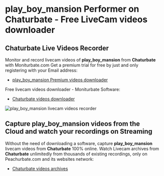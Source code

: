 # play_boy_mansion Performer on Chaturbate - Free LiveCam videos downloader

## Chaturbate Live Videos Recorder

Monitor and record livecam videos of **play_boy_mansion** from **Chaturbate** with Moniturbate.com
Get a premium trial for free by just and only registering with your Email address:
* [play_boy_mansion Premium videos downloader](https://moniturbate.com/request-demo-licence-key.html)

Free livecam videos downloader - Moniturbate Software:
* [Chaturbate videos downloader](https://moniturbate.com/moniturbate-download-software.html)

![play_boy_mansion livecam videos recorder](https://peachurnet.com/templates/moniturbate-software.png)


## Capture play_boy_mansion videos from the Cloud and watch your recordings on Streaming

Without the need of downloading a software, capture **play_boy_mansion** livecam videos from **Chaturbate** 100% online.
Watch Livecam archives from **Chaturbate** unlimitedly from thousands of existing recordings, only on Peachurbate.com and its websites network:
* [Chaturbate videos archives](https://peachurnet.com/)